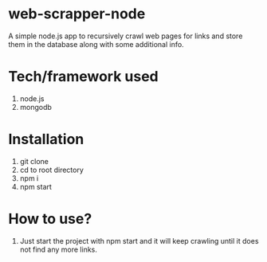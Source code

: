 # web-scrapper-node

A simple node.js app to recursively crawl web pages for links and store them in the database along with some additional info.

# Tech/framework used

1. node.js
2. mongodb

# Installation

1. git clone 
2. cd to root directory
3. npm i
4. npm start

# How to use?

1. Just start the project with npm start and it will keep crawling until it does not find any more links.
